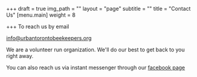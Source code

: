 +++
draft = true
img_path = ""
layout = "page"
subtitle = ""
title = "Contact Us"
[menu.main]
weight = 8

+++
To reach us by email 

[info@urbantorontobeekeepers.org](mailto:info@urbantorontobeekeepers.org)

We are a volunteer run organization. We'll do our best to get back to you right away. 

You can also reach us via instant messenger through our [facebook page ](https://www.facebook.com/groups/urbantorontobeekeepers/)